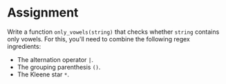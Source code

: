 # Assignment

Write a function `only_vowels(string)` that checks whether `string` contains only vowels.
For this, you'll need to combine the following regex ingredients:

* The alternation operator `|`.
* The grouping parenthesis `()`.
* The Kleene star `*`.
